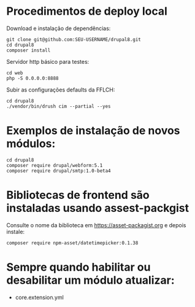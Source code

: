 # Procedimentos de deploy local

Download e instalação de dependências:

    git clone git@github.com:SEU-USERNAME/drupal8.git
    cd drupal8
    composer install

Servidor http básico para testes:

    cd web
    php -S 0.0.0.0:8888

Subir as configurações defaults da FFLCH:

    cd drupal8
    ./vendor/bin/drush cim --partial --yes

# Exemplos de instalação de novos módulos:

    cd drupal8
    composer require drupal/webform:5.1
    composer require drupal/smtp:1.0-beta4

# Bibliotecas de frontend são instaladas usando assest-packgist

Consulte o nome da biblioteca em https://asset-packagist.org e
depois instale:

    composer require npm-asset/datetimepicker:0.1.38

# Sempre quando habilitar ou desabilitar um módulo atualizar:

 - core.extension.yml
